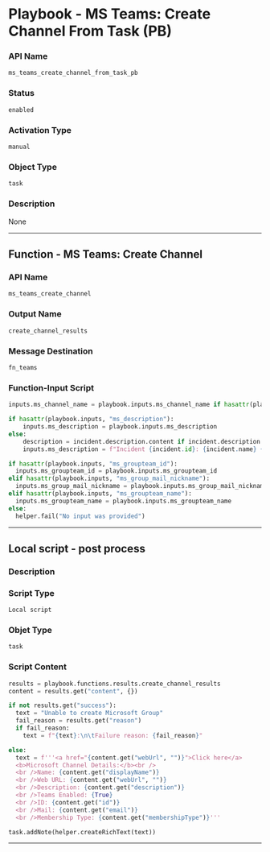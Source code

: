 <!--
    DO NOT MANUALLY EDIT THIS FILE
    THIS FILE IS AUTOMATICALLY GENERATED WITH resilient-sdk codegen
    Generated with resilient-sdk v49.0.4368
-->

# Playbook - MS Teams: Create Channel From Task (PB)

### API Name
`ms_teams_create_channel_from_task_pb`

### Status
`enabled`

### Activation Type
`manual`

### Object Type
`task`

### Description
None


---
## Function - MS Teams: Create Channel

### API Name
`ms_teams_create_channel`

### Output Name
`create_channel_results`

### Message Destination
`fn_teams`

### Function-Input Script
```python
inputs.ms_channel_name = playbook.inputs.ms_channel_name if hasattr(playbook.inputs, "ms_channel_name") else f"Incident {incident.id} {incident.name}"

if hasattr(playbook.inputs, "ms_description"):
    inputs.ms_description = playbook.inputs.ms_description
else:
    description = incident.description.content if incident.description else ""
    inputs.ms_description = f"Incident {incident.id}: {incident.name} {description}"

if hasattr(playbook.inputs, "ms_groupteam_id"):
  inputs.ms_groupteam_id = playbook.inputs.ms_groupteam_id
elif hasattr(playbook.inputs, "ms_group_mail_nickname"):
  inputs.ms_group_mail_nickname = playbook.inputs.ms_group_mail_nickname
elif hasattr(playbook.inputs, "ms_groupteam_name"):
  inputs.ms_groupteam_name = playbook.inputs.ms_groupteam_name
else:
  helper.fail("No input was provided")
```

---

## Local script - post process

### Description


### Script Type
`Local script`

### Objet Type
`task`

### Script Content
```python
results = playbook.functions.results.create_channel_results
content = results.get("content", {})

if not results.get("success"):
  text = "Unable to create Microsoft Group"
  fail_reason = results.get("reason")
  if fail_reason:
    text = f"{text}:\n\tFailure reason: {fail_reason}"

else:
  text = f'''<a href="{content.get("webUrl", "")}">Click here</a>
  <b>Microsoft Channel Details:</b><br />
  <br />Name: {content.get("displayName")}
  <br />Web URL: {content.get("webUrl", "")}
  <br />Description: {content.get("description")}
  <br />Teams Enabled: {True}
  <br />ID: {content.get("id")}
  <br />Mail: {content.get("email")}
  <br />Membership Type: {content.get("membershipType")}'''

task.addNote(helper.createRichText(text))
```

---
